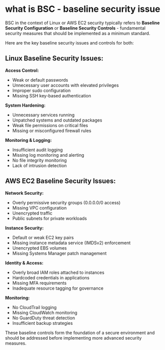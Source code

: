 # what is BSC - baseline security issue

BSC in the context of Linux or AWS EC2 security typically refers to **Baseline Security Configuration** or **Baseline
Security Controls** - fundamental security measures that should be implemented as a minimum standard.

Here are the key baseline security issues and controls for both:

## Linux Baseline Security Issues:

**Access Control:**

- Weak or default passwords
- Unnecessary user accounts with elevated privileges
- Improper sudo configuration
- Missing SSH key-based authentication

**System Hardening:**

- Unnecessary services running
- Unpatched systems and outdated packages
- Weak file permissions on critical files
- Missing or misconfigured firewall rules

**Monitoring & Logging:**

- Insufficient audit logging
- Missing log monitoring and alerting
- No file integrity monitoring
- Lack of intrusion detection

## AWS EC2 Baseline Security Issues:

**Network Security:**

- Overly permissive security groups (0.0.0.0/0 access)
- Missing VPC configuration
- Unencrypted traffic
- Public subnets for private workloads

**Instance Security:**

- Default or weak EC2 key pairs
- Missing instance metadata service (IMDSv2) enforcement
- Unencrypted EBS volumes
- Missing Systems Manager patch management

**Identity & Access:**

- Overly broad IAM roles attached to instances
- Hardcoded credentials in applications
- Missing MFA requirements
- Inadequate resource tagging for governance

**Monitoring:**

- No CloudTrail logging
- Missing CloudWatch monitoring
- No GuardDuty threat detection
- Insufficient backup strategies

These baseline controls form the foundation of a secure environment and should be addressed before implementing more
advanced security measures.